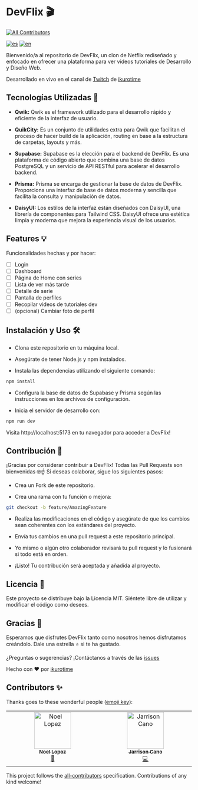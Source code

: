 # DevFlix 🎬
<!-- ALL-CONTRIBUTORS-BADGE:START - Do not remove or modify this section -->
[![All Contributors](https://img.shields.io/badge/all_contributors-2-orange.svg?style=flat-square)](#contributors-)
<!-- ALL-CONTRIBUTORS-BADGE:END -->
[![es](https://img.shields.io/badge/lang-es-red.svg)](https://github.com/ikurotime/devflix/blob/main/README.md)
[![en](https://img.shields.io/badge/lang-en-blue.svg)](https://github.com/ikurotime/devflix/blob/main/README.en.md)

Bienvenido/a al repositorio de DevFlix, un clon de Netflix rediseñado y enfocado en ofrecer una plataforma para ver videos tutoriales de Desarrollo y Diseño Web.

Desarrollado en vivo en el canal de [Twitch](https://twitch.tv/ikurotime) de [ikurotime](https://davidhuertas.dev)

## Tecnologías Utilizadas 🚀

- **Qwik:** Qwik es el framework utilizado para el desarrollo rápido y eficiente de la interfaz de usuario.

- **QuikCity:** Es un conjunto de utilidades extra para Qwik que facilitan el proceso de hacer build de la aplicación, routing en base a la estructura de carpetas, layouts y más.

- **Supabase:** Supabase es la elección para el backend de DevFlix. Es una plataforma de código abierto que combina una base de datos PostgreSQL y un servicio de API RESTful para acelerar el desarrollo backend.

- **Prisma:** Prisma se encarga de gestionar la base de datos de DevFlix. Proporciona una interfaz de base de datos moderna y sencilla que facilita la consulta y manipulación de datos.

- **DaisyUI:** Los estilos de la interfaz están diseñados con DaisyUI, una librería de componentes para Tailwind CSS. DaisyUI ofrece una estética limpia y moderna que mejora la experiencia visual de los usuarios.

## Features 💡

Funcionalidades hechas y por hacer:

- [ ] Login
- [ ] Dashboard
- [ ] Página de Home con series
- [ ] Lista de ver más tarde
- [ ] Detalle de serie
- [ ] Pantalla de perfiles
- [ ] Recopilar videos de tutoriales dev
- [ ] (opcional) Cambiar foto de perfil

## Instalación y Uso 🛠️

- Clona este repositorio en tu máquina local.

- Asegúrate de tener Node.js y npm instalados.

- Instala las dependencias utilizando el siguiente comando:

```bash
npm install
```

- Configura la base de datos de Supabase y Prisma según las instrucciones en los archivos de configuración.

- Inicia el servidor de desarrollo con:

```bash
npm run dev
```

Visita http://localhost:5173 en tu navegador para acceder a DevFlix!

## Contribución 🤝

¡Gracias por considerar contribuir a DevFlix! Todas las Pull Requests son bienvenidas 🤓☝ Si deseas colaborar, sigue los siguientes pasos:

- Crea un Fork de este repositorio.

- Crea una rama con tu función o mejora:

```bash
git checkout -b feature/AmazingFeature
```

- Realiza las modificaciones en el código y asegúrate de que los cambios sean coherentes con los estándares del proyecto.

- Envía tus cambios en una pull request a este repositorio principal.

- Yo mismo o algún otro colaborador revisará tu pull request y lo fusionará si todo está en orden.

- ¡Listo! Tu contribución será aceptada y añadida al proyecto.

## Licencia 📄

Este proyecto se distribuye bajo la Licencia MIT. Siéntete libre de utilizar y modificar el código como desees.

## Gracias 🎉
Esperamos que disfrutes DevFlix tanto como nosotros hemos disfrutamos creándolo. Dale una estrella ⭐ si te ha gustado.

¿Preguntas o sugerencias? ¡Contáctanos a través de las [issues](https://github.com/ikurotime/devflix/issues)

Hecho con ❤️ por [ikurotime](https://davidhuertas.dev)
## Contributors ✨

Thanks goes to these wonderful people ([emoji key](https://allcontributors.org/docs/en/emoji-key)):

<!-- ALL-CONTRIBUTORS-LIST:START - Do not remove or modify this section -->
<!-- prettier-ignore-start -->
<!-- markdownlint-disable -->
<table>
  <tbody>
    <tr>
      <td align="center" valign="top" width="14.28%"><a href="https://github.com/noel-lopez"><img src="https://avatars.githubusercontent.com/u/82571330?v=4?s=100" width="100px;" alt="Noel Lopez"/><br /><sub><b>Noel Lopez</b></sub></a><br /><a href="https://github.com/ikurotime/devflix/commits?author=noel-lopez" title="Documentation">📖</a></td>
      <td align="center" valign="top" width="14.28%"><a href="https://github.com/jarrisoncano"><img src="https://avatars.githubusercontent.com/u/62910118?v=4?s=100" width="100px;" alt="Jarrison Cano"/><br /><sub><b>Jarrison Cano</b></sub></a><br /><a href="https://github.com/ikurotime/devflix/commits?author=jarrisoncano" title="Code">💻</a></td>
    </tr>
  </tbody>
</table>

<!-- markdownlint-restore -->
<!-- prettier-ignore-end -->

<!-- ALL-CONTRIBUTORS-LIST:END -->

This project follows the [all-contributors](https://github.com/all-contributors/all-contributors) specification. Contributions of any kind welcome!